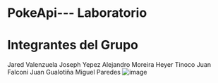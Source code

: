 # PokeApi--- Laboratorio
# Integrantes del Grupo
Jared Valenzuela
Joseph Yepez
Alejandro Moreira
Heyer Tinoco
Juan Falconi
Juan Gualotiña
Miguel Paredes
![image](https://github.com/juandiego252/PokeApi---Juan-Gualotu-a/assets/102696740/a697251e-9c28-4e72-87ed-a74b4f484164)

